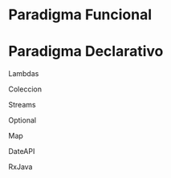 # Paradigma Funcional
# Paradigma Declarativo

 Lambdas
 
 Coleccion
 
 Streams
 
 Optional

 Map

 DateAPI

 RxJava
